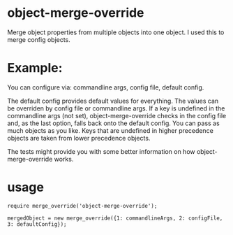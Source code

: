 object-merge-override
=====================
Merge object properties from multiple objects into one object. I used this to merge config objects. 

Example:
========
You can configure via: commandline args, config file, default config.

The default config provides default values for everything. The values can be overriden by config file or commandline args.
If a key is undefined in the commandline args (not set), object-merge-override checks in the config file and, as the last
option, falls back onto the default config. You can pass as much objects as you like. Keys that are undefined in higher
precedence objects are taken from lower precedence objects.

The tests might provide you with some better information on how object-merge-override works.

usage
=====
```
require merge_override('object-merge-override');

mergedObject = new merge_override({1: commandlineArgs, 2: configFile, 3: defaultConfig});
```



